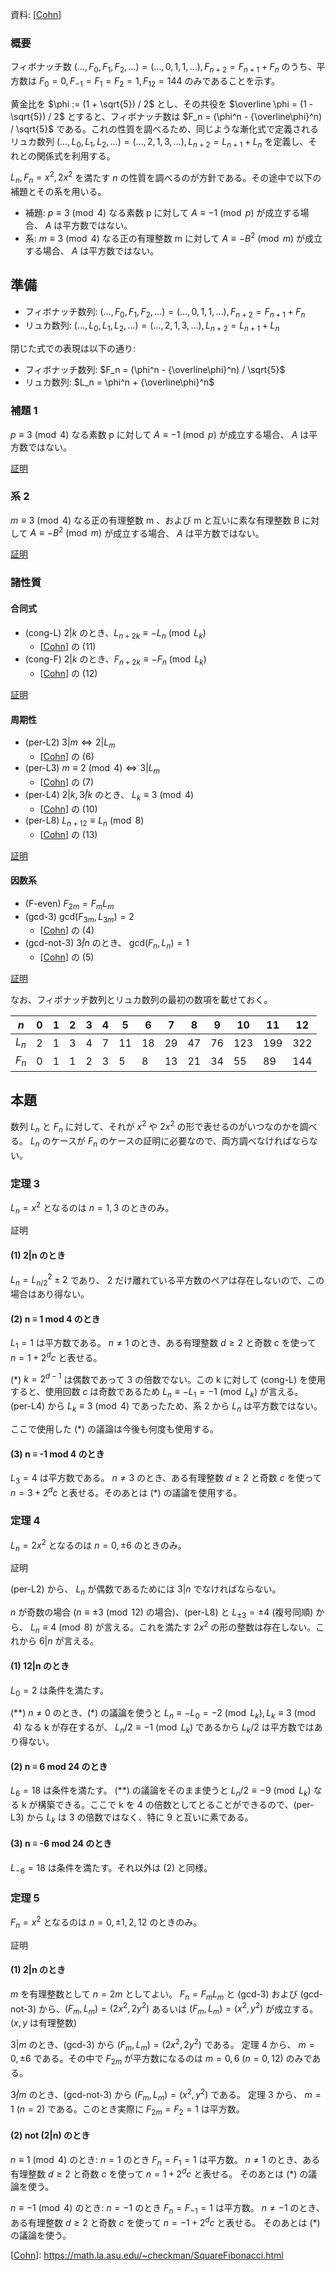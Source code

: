 資料: [[Cohn]]

### 概要
フィボナッチ数 $(\ldots, F_0, F_1, F_2, \ldots) = (\ldots, 0, 1, 1, \ldots), F_{n+2} = F_{n+1} + F_n$ のうち、平方数は $F_0 = 0, F_{-1} = F_1 = F_2 = 1, F_{12} = 144$ のみであることを示す。

黄金比を $\phi := (1 + \sqrt{5}) / 2$ とし、その共役を $\overline \phi = (1 - \sqrt{5}) / 2$ とすると、フィボナッチ数は $F_n = (\phi^n - {\overline\phi}^n) / \sqrt{5}$ である。これの性質を調べるため、同じような漸化式で定義されるリュカ数列 $(\ldots, L_0, L_1, L_2, \ldots) = (\ldots, 2, 1, 3, \ldots), L_{n+2} = L_{n+1} + L_n$ を定義し、それとの関係式を利用する。

$L_n, F_n = x^2, 2x^2$ を満たす $n$ の性質を調べるのが方針である。その途中で以下の補題とその系を用いる。
- 補題: $p \equiv 3 \pmod 4$ なる素数 p に対して $A \equiv -1 \pmod {p}$ が成立する場合、 $A$ は平方数ではない。
- 系: $m \equiv 3 \pmod 4$ なる正の有理整数 m に対して $A \equiv -B^2 \pmod {m}$ が成立する場合、 $A$ は平方数ではない。

## 準備
- フィボナッチ数列: $(\ldots, F_0, F_1, F_2, \ldots) = (\ldots, 0, 1, 1, \ldots), F_{n+2} = F_{n+1} + F_n$
- リュカ数列: $(\ldots, L_0, L_1, L_2, \ldots) = (\ldots, 2, 1, 3, \ldots), L_{n+2} = L_{n+1} + L_n$

閉じた式での表現は以下の通り:
- フィボナッチ数列: $F_n = (\phi^n - {\overline\phi}^n) / \sqrt{5}$
- リュカ数列: $L_n = \phi^n + {\overline\phi}^n$

### 補題 1
$p \equiv 3 \pmod 4$ なる素数 p に対して $A \equiv -1 \pmod {p}$ が成立する場合、 $A$ は平方数ではない。

[証明](proof-lemma.md)
### 系 2
$m \equiv 3 \pmod 4$ なる正の有理整数 m 、および m と互いに素な有理整数 B に対して $A \equiv -B^2 \pmod {m}$ が成立する場合、 $A$ は平方数ではない。

[証明](proof-lemma.md)

### 諸性質
#### 合同式

- (cong-L) $2 | k$ のとき、$L_{n+2k} \equiv -L_n \pmod{L_k}$
  - [[Cohn]] の (11)
- (cong-F) $2 | k$ のとき、$F_{n+2k} \equiv -F_n \pmod{L_k}$
  - [[Cohn]] の (12)

[証明](proof-cong.md)

#### 周期性

- (per-L2) $3 | m \Leftrightarrow 2 | L_m$
  - [[Cohn]] の (6)
- (per-L3) $m \equiv 2 \pmod{4} \Leftrightarrow 3 | L_m$
  - [[Cohn]] の (7)
- (per-L4) $2 | k, 3 \not | k$ のとき、 $L_{k} \equiv 3 \pmod{4}$
  - [[Cohn]] の (10)
- (per-L8) $L_{n+12} \equiv L_n \pmod{8}$
  - [[Cohn]] の (13)

[証明](proof-period.md)

#### 因数系

- (F-even) $F_{2m} = F_mL_m$
- (gcd-3) $\mathrm{gcd}(F_{3m}, L_{3m}) = 2$
  - [[Cohn]] の (4)
- (gcd-not-3) $3 \not| n$ のとき、 $\mathrm{gcd}(F_{n}, L_{n}) = 1$
  - [[Cohn]] の (5)

[証明](proof-factor.md)

なお、フィボナッチ数列とリュカ数列の最初の数項を載せておく。

|$n$|0|1|2|3|4|5|6|7|8|9|10|11|12|
|--|--|--|--|--|--|--|--|--|--|--|--|--|--|
|$L_n$|2|1|3|4|7|11|18|29|47|76|123|199|322|
|$F_n$|0|1|1|2|3|5|8|13|21|34|55|89|144|233|


## 本題
数列 $L_n$ と $F_n$ に対して、それが $x^2$ や $2x^2$ の形で表せるのがいつなのかを調べる。 $L_n$ のケースが $F_n$ のケースの証明に必要なので、両方調べなければならない。

### 定理 3
$L_n = x^2$ となるのは $n = 1, 3$ のときのみ。

証明
#### (1) 2|n のとき
$L_n = L_{n/2}^2 \pm 2$ であり、 2 だけ離れている平方数のペアは存在しないので、この場合はあり得ない。
#### (2) n ≡ 1 mod 4 のとき
$L_1 = 1$ は平方数である。 $n \ne 1$ のとき、ある有理整数 $d \ge 2$ と奇数 $c$ を使って $n = 1 + 2^dc$ と表せる。 

(*) $k = 2^{d-1}$ は偶数であって 3 の倍数でない。この k に対して (cong-L) を使用すると、使用回数 $c$ は奇数であるため $L_n \equiv -L_1 = -1 \pmod{L_k}$ が言える。 (per-L4) から $L_k \equiv 3 \pmod 4$ であったため、系 2 から $L_n$ は平方数ではない。

ここで使用した (*) の議論は今後も何度も使用する。
#### (3) n ≡ -1 mod 4 のとき
$L_3 = 4$ は平方数である。 $n \ne 3$ のとき、ある有理整数 $d \ge 2$ と奇数 $c$ を使って $n = 3 + 2^dc$ と表せる。そのあとは (*) の議論を使用する。


### 定理 4
$L_n = 2x^2$ となるのは $n = 0, \pm 6$ のときのみ。

証明

(per-L2) から、 $L_n$ が偶数であるためには $3|n$ でなければならない。

$n$ が奇数の場合 ($n \equiv \pm 3 \pmod{12}$ の場合)、(per-L8) と $L_{\pm 3} = \pm 4$ (複号同順) から、 $L_n \equiv 4 \pmod 8$ が言える。これを満たす $2x^2$ の形の整数は存在しない。これから $6|n$ が言える。

#### (1) 12|n のとき
$L_0 = 2$ は条件を満たす。

(**) $n \ne 0$ のとき、(*) の議論を使うと $L_n \equiv -L_0 = -2 \pmod{L_k}, L_k \equiv 3 \pmod 4$ なる k が存在するが、 $L_n/2 \equiv -1 \pmod {L_k}$ であるから $L_k/2$ は平方数ではあり得ない。

#### (2) n ≡ 6 mod 24 のとき
$L_6 = 18$ は条件を満たす。
(**) の議論をそのまま使うと $L_n/2 \equiv -9 \pmod {L_k}$ なる k が構築できる。ここで k を 4 の倍数としてとることができるので、(per-L3) から $L_k$ は 3 の倍数ではなく、特に 9 と互いに素である。

#### (3) n ≡ -6 mod 24 のとき
$L_{-6} = 18$ は条件を満たす。それ以外は (2) と同様。


### 定理 5
$F_n = x^2$ となるのは $n = 0, \pm 1, 2, 12$ のときのみ。

証明

#### (1) 2|n のとき
$m$ を有理整数として $n=2m$ としてよい。
$F_n=F_mL_m$ と (gcd-3) および (gcd-not-3) から、$(F_m, L_m) = (2x^2, 2y^2)$ あるいは $(F_m, L_m) = (x^2, y^2)$ が成立する。($x, y$ は有理整数)

$3|m$ のとき、(gcd-3) から $(F_m, L_m) = (2x^2, 2y^2)$ である。
定理 4 から、 $m = 0, \pm 6$ である。その中で $F_{2m}$ が平方数になるのは $m = 0, 6$ ($n = 0, 12$) のみである。

$3 \not| m$ のとき、(gcd-not-3) から $(F_m, L_m) = (x^2, y^2)$ である。
定理 3 から、 $m = 1$ ($n = 2$) である。このとき実際に $F_{2m} = F_2 = 1$ は平方数。

#### (2) not (2|n) のとき
$n \equiv 1 \pmod 4$ のとき:
$n=1$ のとき $F_n = F_1 = 1$ は平方数。
$n \ne 1$ のとき、ある有理整数 $d \ge 2$ と奇数 $c$ を使って $n = 1 + 2^dc$ と表せる。 そのあとは (*) の議論を使う。

$n \equiv -1 \pmod 4$ のとき:
$n=-1$ のとき $F_n = F_{-1} = 1$ は平方数。
$n \ne -1$ のとき、ある有理整数 $d \ge 2$ と奇数 $c$ を使って $n = -1 + 2^dc$ と表せる。 そのあとは (*) の議論を使う。

[[Cohn]]: https://math.la.asu.edu/~checkman/SquareFibonacci.html

[Cohn]: https://math.la.asu.edu/~checkman/SquareFibonacci.html
